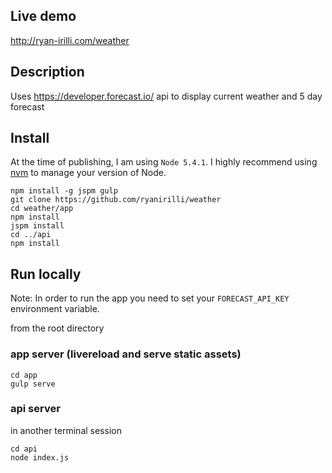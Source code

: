 ## Live demo

http://ryan-irilli.com/weather 

## Description

Uses https://developer.forecast.io/ api to display current weather and 
5 day forecast

## Install

At the time of publishing, I am using `Node 5.4.1`. I highly recommend 
using [nvm](https://github.com/creationix/nvm) to manage your version 
of Node.

```
npm install -g jspm gulp
git clone https://github.com/ryanirilli/weather
cd weather/app
npm install
jspm install
cd ../api
npm install
```

## Run locally

Note: In order to run the app you need to set your 
`FORECAST_API_KEY` environment variable. 

from the root directory

### app server (livereload and serve static assets)

```
cd app
gulp serve

```

### api server 
in another terminal session

```
cd api
node index.js
```

